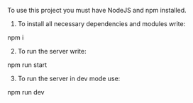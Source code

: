 To use this project you must have NodeJS and npm installed.

1. To install all necessary dependencies and modules write:

npm i

2. To run the server write:

npm run start

3. To run the server in dev mode use:

npm run dev
